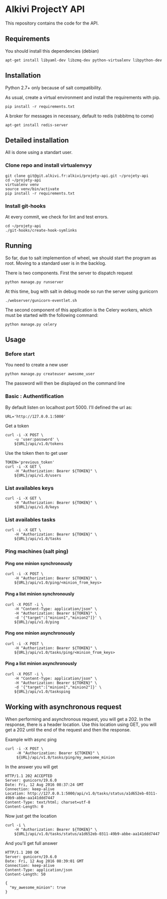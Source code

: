 # Alkivi ProjectY API

This repository contains the code for the API.

## Requirements

You should install this dependencies (debian)

    apt-get install libyaml-dev libzmq-dev python-virtualenv libpython-dev

## Installation

Python 2.7+ only because of salt compatibility.

As usual, create a virtual environment and install the requirements with pip.

    pip install -r requirements.txt

A broker for messages in necessary, default to redis (rabbitmq to come)

    apt-get install redis-server

## Detailed installation

All is done using a standart user.

### Clone repo and install virtualenvyy

    git clone git@git.alkivi.fr:alkivi/projety-api.git ~/projety-api
    cd ~/projety-api
    virtualenv venv
    source venv/bin/activate
    pip install -r requirements.txt

### Install git-hooks

At every commit, we check for lint and test errors.

    cd ~/projety-api
    ./git-hooks/create-hook-symlinks

## Running

So far, due to salt implemention of wheel, we should start the program as root.
Moving to a standard user is in the backlog.

There is two components. First the server to dispatch request

    python manage.py runserver

At this time, bug with salt in debug mode so run the server using gunicorn

    ./webserver/gunicorn-eventlet.sh

The second component of this application is the Celery workers, which must be
started with the following command:

    python manage.py celery


##  Usage

### Before start

You need to create a new user

    python manage.py createuser awesome_user

The password will then be displayed on the command line

### Basic : Authentification

By default listen on localhost port 5000. I'll defined the url as:

    URL='http://127.0.0.1:5000'

Get a token

    curl -i -X POST \
        -u 'user:password' \
        ${URL}/api/v1.0/tokens

Use the token then to get user

    TOKEN='previous_token'
    curl -i -X GET \
        -H "Authorization: Bearer ${TOKEN}" \
        ${URL}/api/v1.0/users

### List availables keys

    curl -i -X GET \
        -H "Authorization: Bearer ${TOKEN}" \
        ${URL}/api/v1.0/keys

### List availables tasks

    curl -i -X GET \
        -H "Authorization: Bearer ${TOKEN}" \
        ${URL}/api/v1.0/tasks

### Ping machines (salt ping)

#### Ping one minion synchronously

    curl -i -X POST \
        -H "Authorization: Bearer ${TOKEN}" \
        ${URL}/api/v1.0/ping/<minion_from_keys>

#### Ping a list minion synchronously

    curl -X POST -i \
        -H "Content-Type: application/json" \
        -H "Authorization: Bearer ${TOKEN}" \
        -d '{"target":["minion1","minion2"]}' \
        ${URL}/api/v1.0/ping

#### Ping one minion asynchronously

    curl -i -X POST \
        -H "Authorization: Bearer ${TOKEN}" \
        ${URL}/api/v1.0/tasks/ping/<minion_from_keys>

#### Ping a list minion asynchronously

    curl -X POST -i \
        -H "Content-Type: application/json" \
        -H "Authorization: Bearer ${TOKEN}" \
        -d '{"target":["minion1","minion2"]}' \
        ${URL}/api/v1.0/tasksping

## Working with asynchronous request

When performing and asynchronous request, you will get a 202.
In the response, there is a header location.
Use this location using GET, you will get a 202 until the end
of the request and then the response.

Example with async ping

    curl -i -X POST \
         -H "Authorization: Bearer ${TOKEN}" \
         ${URL}/api/v1.0/tasks/ping/my_awesome_minion

In the answer you will get

    HTTP/1.1 202 ACCEPTED
    Server: gunicorn/19.6.0
    Date: Fri, 12 Aug 2016 08:37:24 GMT
    Connection: keep-alive
    Location: http://127.0.0.1:5000/api/v1.0/tasks/status/a1d652eb-0311-49b9-abbe-aa141ddd7447
    Content-Type: text/html; charset=utf-8
    Content-Length: 0

Now just get the location 

    curl -i \
        -H "Authorization: Bearer ${TOKEN}" \
        ${URL}/api/v1.0/tasks/status/a1d652eb-0311-49b9-abbe-aa141ddd7447

And you'll get full answer

    HTTP/1.1 200 OK
    Server: gunicorn/19.6.0
    Date: Fri, 12 Aug 2016 08:39:01 GMT
    Connection: keep-alive
    Content-Type: application/json
    Content-Length: 50

    {
      "my_awesome_minion": true
    }
